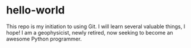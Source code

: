 # hello-world
This repo is my initiation to using Git. I will learn several valuable things, I hope!
I am a geophysicist, newly retired, now seeking to become an awesome Python programmer.
